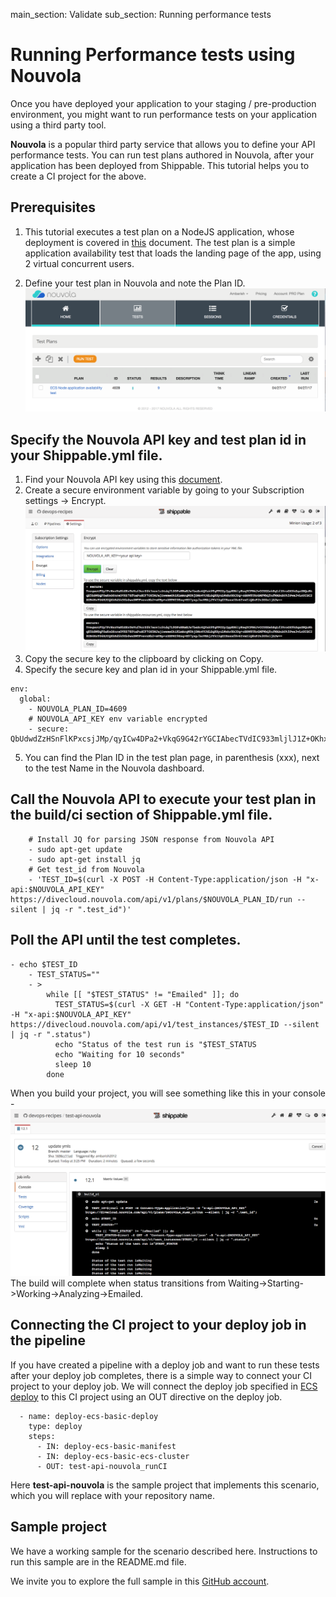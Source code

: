 main_section: Validate
sub_section: Running performance tests

# Running Performance tests using Nouvola

Once you have deployed your application to your staging / pre-production environment, you might want to run 
performance tests on your application using a third party tool. 

**Nouvola** is a popular third party service that allows you to define your API performance tests. You can 
run test plans authored in Nouvola, after your application has been deployed from Shippable. This 
tutorial helps you to create a CI project for the above.

## Prerequisites

1. This tutorial executes a test plan on a NodeJS application, whose deployment is covered in 
[this](../deploy/amazon-ecs.md) document. The test plan is a simple application availability test that loads
the landing page of the app, using 2 virtual concurrent users.

2. Define your test plan in Nouvola and note the Plan ID.
![test plan](https://github.com/devops-recipes/test-api-nouvola/raw/master/nouvola-test-plan.png)
 
## Specify the Nouvola API key and test plan id in your Shippable.yml file.

1. Find your Nouvola API key using this [document](http://blog.nouvola.com/divecloud-api-now-available).
2. Create a secure environment variable by going to your Subscription settings -> Encrypt.
![Secure API env key](https://github.com/devops-recipes/test-api-nouvola/raw/master/encrypt-nouvola-key.png)
3. Copy the secure key to the clipboard by clicking on Copy.
4. Specify the secure key and plan id in your Shippable.yml file.
```
env:
  global:
    - NOUVOLA_PLAN_ID=4609
    # NOUVOLA_API_KEY env variable encrypted
    - secure: QbUdwdZzHSnFlKPxcsjJMp/qyICw4DPa2+VkqG9G42rYGCIAbecTVdIC933mljlJ1Z+OKhxk2zEevrczi7FxqLR+ts16AtvXHgRgwdmLLWmxX3trjfXDSWXOE5+GNHYmaZOQLm8qQjouogP8Kkx8njYj9Uut4ONaNZUsHvVroVSyfwiPktyKjQP8iEIzaV/Jb1wWwLHsDf1n4GaCcbm1VuloxoNuJkG5VftcnMqULWyN9YeZTxQ43PiflTWFqBHV9hPpbVU+N5Jt1kGfhBlj6FdiIiB69KrXXd/ooBwz7UuuNgPyXEjZtUC0tp0CzZlovnNPBdrMRiZ/yE1ZgbuDbQ==
```
5. You can find the Plan ID in the test plan page, in parenthesis (xxx), next to the test Name in the Nouvola
dashboard.

## Call the Nouvola API to execute your test plan in the build/ci section of Shippable.yml file.
```
    # Install JQ for parsing JSON response from Nouvola API
    - sudo apt-get update
    - sudo apt-get install jq
    # Get test_id from Nouvola
    - 'TEST_ID=$(curl -X POST -H Content-Type:application/json -H "x-api:$NOUVOLA_API_KEY" https://divecloud.nouvola.com/api/v1/plans/$NOUVOLA_PLAN_ID/run --silent | jq -r ".test_id")'
```

## Poll the API until the test completes.
```
- echo $TEST_ID
    - TEST_STATUS=""
    - >
        while [[ "$TEST_STATUS" != "Emailed" ]]; do
          TEST_STATUS=$(curl -X GET -H "Content-Type:application/json" -H "x-api:$NOUVOLA_API_KEY" https://divecloud.nouvola.com/api/v1/test_instances/$TEST_ID --silent | jq -r ".status")
          echo "Status of the test run is "$TEST_STATUS
          echo "Waiting for 10 seconds"
          sleep 10
        done
```

When you build your project, you will see something like this in your console -
![console view](https://github.com/devops-recipes/test-api-nouvola/raw/master/build-console-view.png)
The build will complete when status transitions from Waiting->Starting->Working->Analyzing->Emailed.

## Connecting the CI project to your deploy job in the pipeline

If you have created a pipeline with a deploy job and want to run these tests after your deploy job completes, there is 
a simple way to connect your CI project to your deploy job. We will connect the deploy job specified in 
[ECS deploy](../deploy/amazon-ecs.md) to this CI project using an OUT directive on the deploy job.

```
  - name: deploy-ecs-basic-deploy
    type: deploy
    steps:
      - IN: deploy-ecs-basic-manifest
      - IN: deploy-ecs-basic-ecs-cluster
      - OUT: test-api-nouvola_runCI
```
Here **test-api-nouvola** is the sample project that implements this scenario, which you will replace with your
repository name.

## Sample project

We have a working sample for the scenario described here. Instructions to run this sample are in the README.md file.

We invite you to explore the full sample in this [GitHub account](https://github.com/devops-recipes/test-api-nouvola).
